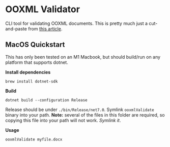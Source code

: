 # OOXML Validator

CLI tool for validating OOXML documents. This is pretty much just a cut-and-paste from [this article](https://learn.microsoft.com/en-us/office/open-xml/how-to-validate-a-word-processing-document).

## MacOS Quickstart

This has only been tested on an M1 Macbook, but should build/run on any platform that supports dotnet.

**Install dependencies**

`brew install dotnet-sdk`

**Build**

`dotnet build --configuration Release`

Release should be under `./bin/Release/net7.0`. Symlink `ooxmlValidate` binary into your path. **Note:** several of the files in this folder are required, so copying this file into your path will not work. _Symlink it_.

**Usage**

`ooxmlValidate myfile.docx`
